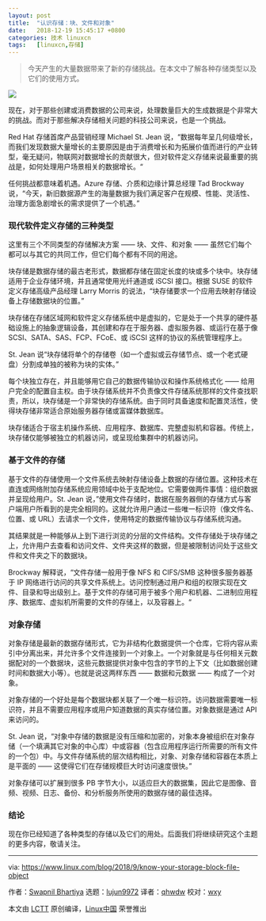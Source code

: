 ```yaml
---
layout: post
title:	"认识存储：块、文件和对象"
date:	2018-12-19 15:45:17 +0800 
categories:	技术 linuxcn 
tags:	[linuxcn,存储]
---
```




> 
> 今天产生的大量数据带来了新的存储挑战。在本文中了解各种存储类型以及它们的使用方式。
> 
> 
> 


![](/Asserts/Images//attachment/album/201812/19/154519p172q219w9nf2row.jpg)


现在，对于那些创建或消费数据的公司来说，处理数量巨大的生成数据是个非常大的挑战。而对于那些解决存储相关问题的科技公司来说，也是一个挑战。


Red Hat 存储首席产品营销经理 Michael St. Jean 说，“数据每年呈几何级增长，而我们发现数据大量增长的主要原因是由于消费增长和为拓展价值而进行的产业转型，毫无疑问，物联网对数据增长的贡献很大，但对软件定义存储来说最重要的挑战是，如何处理用户场景相关的数据增长。“


任何挑战都意味着机遇。Azure 存储、介质和边缘计算总经理 Tad Brockway 说，“今天，新旧数据源产生的海量数据为我们满足客户在规模、性能、灵活性、治理方面急剧增长的需求提供了一个机遇。”


### 现代软件定义存储的三种类型


这里有三个不同类型的存储解决方案 —— 块、文件、和对象 —— 虽然它们每个都可以与其它的共同工作，但它们每个都有不同的用途。


块存储是数据存储的最古老形式，数据都存储在固定长度的块或多个块中。块存储适用于企业存储环境，并且通常使用光纤通道或 iSCSI 接口。根据 SUSE 的软件定义存储高级产品经理 Larry Morris 的说法，“块存储要求一个应用去映射存储设备上存储数据块的位置。”


块存储在存储区域网和软件定义存储系统中是虚拟的，它是处于一个共享的硬件基础设施上的抽象逻辑设备，其创建和存在于服务器、虚拟服务器、或运行在基于像 SCSI、SATA、SAS、FCP、FCoE、或 iSCSI 这样的协议的系统管理程序上。


St. Jean 说“块存储将单个的存储卷（如一个虚拟或云存储节点、或一个老式硬盘）分割成单独的被称为块的实体。”


每个块独立存在，并且能够用它自己的数据传输协议和操作系统格式化 —— 给用户完全的配置自主权。由于块存储系统并不负责像文件存储系统那样的文件查找职责，所以，块存储是一个非常快的存储系统。由于同时具备速度和配置灵活性，使得块存储非常适合原始服务器存储或富媒体数据库。


块存储适合于宿主机操作系统、应用程序、数据库、完整虚拟机和容器。传统上，块存储仅能够被独立的机器访问，或呈现给集群中的机器访问。


### 基于文件的存储


基于文件的存储使用一个文件系统去映射存储设备上数据的存储位置。这种技术在直连或网络附加存储系统应用领域中处于支配地位。它需要做两件事情：组织数据并呈现给用户。St. Jean 说，”使用文件存储时，数据在服务器侧的存储方式与客户端用户所看到的是完全相同的。这就允许用户通过一些唯一标识符（像文件名、位置、或 URL）去请求一个文件，使用特定的数据传输协议与存储系统沟通。


其结果就是一种能够从上到下进行浏览的分层的文件结构。文件存储处于块存储之上，允许用户去查看和访问文件、文件夹这样的数据，但是被限制访问处于这些文件和文件夹之下的数据块。


Brockway 解释说，“文件存储一般用于像 NFS 和 CIFS/SMB 这种很多服务器基于 IP 网络进行访问的共享文件系统上。访问控制通过用户和组的权限实现在文件、目录和导出级别上。基于文件的存储可用于被多个用户和机器、二进制应用程序、数据库、虚拟机所需要的文件的存储上，以及容器上。“


### 对象存储


对象存储是最新的数据存储形式，它为非结构化数据提供一个仓库，它将内容从索引中分离出来，并允许多个文件连接到一个对象上。一个对象就是与任何相关元数据配对的一个数据块，这些元数据提供对象中包含的字节的上下文（比如数据创建时间和数据大小等）。也就是说这两样东西 —— 数据和元数据 —— 构成了一个对象。


对象存储的一个好处是每个数据块都关联了一个唯一标识符。访问数据需要唯一标识符，并且不需要应用程序或用户知道数据的真实存储位置。对象数据是通过 API 来访问的。


St. Jean 说，“对象中存储的数据是没有压缩和加密的，对象本身被组织在对象存储（一个填满其它对象的中心库）中或容器（包含应用程序运行所需要的所有文件的一个包）中。与文件存储系统的层次结构相比，对象、对象存储和容器在本质上是平面的 —— 这使得它们在存储规模巨大时访问速度很快。”


对象存储可以扩展到很多 PB 字节大小，以适应巨大的数据集，因此它是图像、音频、视频、日志、备份、和分析服务所使用的数据存储的最佳选择。


### 结论


现在你已经知道了各种类型的存储以及它们的用处。后面我们将继续研究这个主题的更多内容，敬请关注。




---


via: <https://www.linux.com/blog/2018/9/know-your-storage-block-file-object>


作者：[Swapnil Bhartiya](https://www.linux.com/users/arnieswap) 选题：[lujun9972](https://github.com/lujun9972) 译者：[qhwdw](https://github.com/qhwdw) 校对：[wxy](https://github.com/wxy)


本文由 [LCTT](https://github.com/LCTT/TranslateProject) 原创编译，[Linux中国](https://linux.cn/) 荣誉推出
